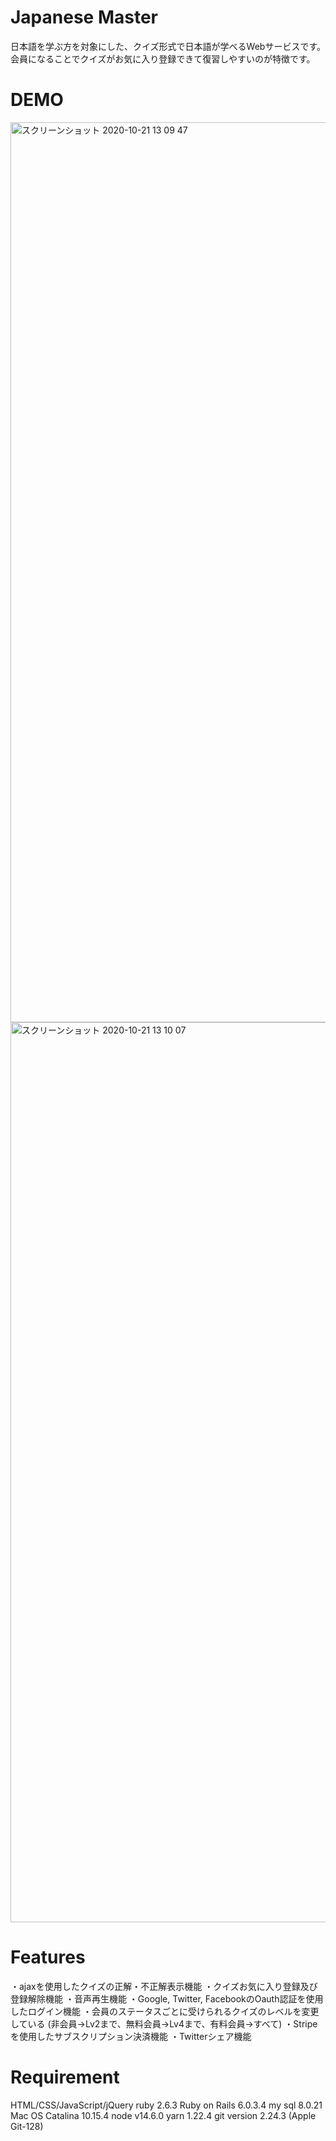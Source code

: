# Japanese Master
 
日本語を学ぶ方を対象にした、クイズ形式で日本語が学べるWebサービスです。
会員になることでクイズがお気に入り登録できて復習しやすいのが特徴です。

# DEMO

<img width="1440" alt="スクリーンショット 2020-10-21 13 09 47" src="https://user-images.githubusercontent.com/62373553/96672238-b5282680-139e-11eb-97ae-161ce909c59a.png">
<img width="1440" alt="スクリーンショット 2020-10-21 13 10 07" src="https://user-images.githubusercontent.com/62373553/96672266-c07b5200-139e-11eb-8435-ed9521462123.png">
 
# Features
 
・ajaxを使用したクイズの正解・不正解表示機能
・クイズお気に入り登録及び登録解除機能
・音声再生機能
・Google, Twitter, FacebookのOauth認証を使用したログイン機能
・会員のステータスごとに受けられるクイズのレベルを変更している
(非会員→Lv2まで、無料会員→Lv4まで、有料会員→すべて)
・Stripeを使用したサブスクリプション決済機能
・Twitterシェア機能
 
# Requirement

HTML/CSS/JavaScript/jQuery
ruby 2.6.3
Ruby on Rails 6.0.3.4
my sql 8.0.21
Mac OS Catalina 10.15.4
node v14.6.0
yarn 1.22.4
git version 2.24.3 (Apple Git-128)